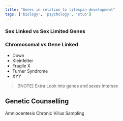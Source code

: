 ```yaml
---
title: "Genes in relation to lifespan development"
tags: ['biology', 'psychology', 'stub']
---
```



### **Sex Linked vs Sex Limited Genes**

### **Chromosomal vs Gene Linked**

- Down
- Kleinfelter
- Fragile X 
- Turner Syndrome
- XYY

> [!NOTE] Extra
> Look into genes and sexes 
> Intersex
 
## Genetic Counselling 

Amniocentesis
Chronic Villus Sampling

